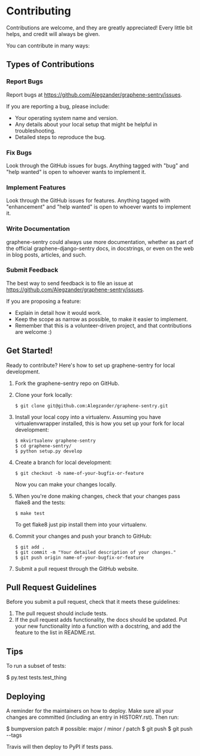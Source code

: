 Contributing
============

Contributions are welcome, and they are greatly appreciated! Every
little bit helps, and credit will always be given.

You can contribute in many ways:

Types of Contributions
----------------------

### Report Bugs

Report bugs at <https://github.com/Alegzander/graphene-sentry/issues>.

If you are reporting a bug, please include:

-   Your operating system name and version.
-   Any details about your local setup that might be helpful in
    troubleshooting.
-   Detailed steps to reproduce the bug.

### Fix Bugs

Look through the GitHub issues for bugs. Anything tagged with "bug" and
"help wanted" is open to whoever wants to implement it.

### Implement Features

Look through the GitHub issues for features. Anything tagged with
"enhancement" and "help wanted" is open to whoever wants to implement
it.

### Write Documentation

graphene-sentry could always use more documentation, whether as
part of the official graphene-django-sentry docs, in docstrings, or even
on the web in blog posts, articles, and such.

### Submit Feedback

The best way to send feedback is to file an issue at
<https://github.com/Alegzander/graphene-sentry/issues>.

If you are proposing a feature:

-   Explain in detail how it would work.
-   Keep the scope as narrow as possible, to make it easier to
    implement.
-   Remember that this is a volunteer-driven project, and that
    contributions are welcome :)

Get Started!
------------

Ready to contribute? Here's how to set up graphene-sentry for
local development.

1.  Fork the graphene-sentry repo on GitHub.
2.  Clone your fork locally:

        $ git clone git@github.com:Alegzander/graphene-sentry.git

3.  Install your local copy into a virtualenv. Assuming you have
    virtualenvwrapper installed, this is how you set up your fork for
    local development:

        $ mkvirtualenv graphene-sentry
        $ cd graphene-sentry/
        $ python setup.py develop

4.  Create a branch for local development:

        $ git checkout -b name-of-your-bugfix-or-feature

    Now you can make your changes locally.

5.  When you're done making changes, check that your changes pass flake8
    and the tests:

        $ make test

    To get flake8 just pip install them into your virtualenv.

6.  Commit your changes and push your branch to GitHub:

        $ git add .
        $ git commit -m "Your detailed description of your changes."
        $ git push origin name-of-your-bugfix-or-feature

7.  Submit a pull request through the GitHub website.

Pull Request Guidelines
-----------------------

Before you submit a pull request, check that it meets these guidelines:

1.  The pull request should include tests.
2.  If the pull request adds functionality, the docs should be updated.
    Put your new functionality into a function with a docstring, and add
    the feature to the list in README.rst.

Tips
----

To run a subset of tests:

\$ py.test tests.test\_thing

Deploying
---------

A reminder for the maintainers on how to deploy. Make sure all your
changes are committed (including an entry in HISTORY.rst). Then run:

\$ bumpversion patch \# possible: major / minor / patch \$ git push \$
git push --tags

Travis will then deploy to PyPI if tests pass.

